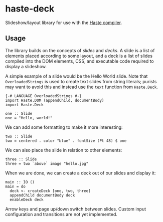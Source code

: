 haste-deck
==========

Slideshow/layout library for use with the
[Haste compiler](http://haste-lang.org).

Usage
-----

The library builds on the concepts of *slides* and *decks*.
A slide is a list of elements placed according to some layout, and a deck is a
list of slides compiled into the DOM elements, CSS, and executable code
required to display a slideshow.

A simple example of a slide would be the Hello World slide.
Note that `OverloadedStrings` is used to create text slides from string
literals; purists may want to avoid this and instead use the `text` function
from `Haste.Deck`.

    {-# LANGUAGE OverloadedStrings #-}
    import Haste.DOM (appendChild, documentBody)
    import Haste.Deck

    one :: Slide
    one = "Hello, world!"

We can add some formatting to make it more interesting:

    two :: Slide
    two = centered . color "blue" . fontSize (Pt 48) $ one

We can also place the slide in relation to other elements:

    three :: Slide
    three = two `above` image "hello.jpg"

When we are done, we can create a deck out of our slides and display it:

    main :: IO ()
    main = do
      deck <- createDeck [one, two, three]
      appendChild documentBody deck
      enableDeck deck

Arrow keys and page up/down switch between slides.
Custom input configuration and transitions are not yet implemented.
